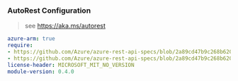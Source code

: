 ### AutoRest Configuration

> see https://aka.ms/autorest

``` yaml
azure-arm: true
require:
- https://github.com/Azure/azure-rest-api-specs/blob/2a89cd47b9c268b6209afee3eb95e3f474003791/specification/compute/resource-manager/readme.md
- https://github.com/Azure/azure-rest-api-specs/blob/2a89cd47b9c268b6209afee3eb95e3f474003791/specification/compute/resource-manager/readme.go.md
license-header: MICROSOFT_MIT_NO_VERSION
module-version: 0.4.0
```